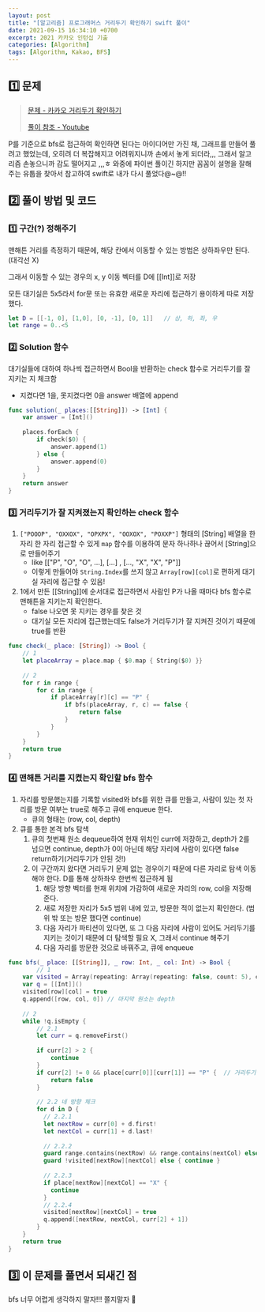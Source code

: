 ```yaml
---
layout: post
title: "[알고리즘] 프로그래머스 거리두기 확인하기 swift 풀이"
date: 2021-09-15 16:34:10 +0700
excerpt: 2021 카카오 인턴십 기출
categories: [Algorithm]
tags: [Algorithm, Kakao, BFS]
---
```


## 1️⃣ 문제

> [문제 - 카카오 거리두기 확인하기](https://programmers.co.kr/learn/courses/30/lessons/81302?language=swift)
>
> [풀이 참조 - Youtube](https://www.youtube.com/watch?v=hCVgKE6qwFs)

P를 기준으로 bfs로 접근하여 확인하면 된다는 아이디어만 가진 채, 그래프를 만들어 풀려고 했었는데, 오히려 더 복잡해지고 어려워지니까 손에서 놓게 되더라,,, 그래서 알고리즘 손놓으니까 감도 떨어지고 ,,,ㅎ 와중에 파이썬 풀이긴 하지만 꼼꼼이 설명을 잘해주는 유툽을 찾아서 참고하여 swift로 내가 다시 풀었다@~@!!

## 2️⃣ 풀이 방법 및 코드

### 1️⃣ 구간(?) 정해주기

맨해튼 거리를 측정하기 때문에, 해당 칸에서 이동할 수 있는 방법은 상하좌우만 된다.(대각선 X)

그래서 이동할 수 있는 경우의 x, y 이동 벡터를 D에 [[Int]]로 저장

모든 대기실은 5x5라서 for문 또는 유효한 새로운 자리에 접근하기 용이하게 따로 저장했다.

``` swift
let D = [[-1, 0], [1,0], [0, -1], [0, 1]]   // 상, 하, 좌, 우
let range = 0..<5
```

### 2️⃣ Solution 함수

대기실들에 대하여 하나씩 접근하면서 Bool을 반환하는 check 함수로 거리두기를 잘 지키는 지 체크함

- 지켰다면 1을, 못지켰다면 0을 answer 배열에 append

``` swift
func solution(_ places:[[String]]) -> [Int] {
    var answer = [Int]()
    
    places.forEach {
        if check($0) {
            answer.append(1)
        } else {
            answer.append(0)
        }
    }
    return answer
}
```



### 3️⃣ 거리두기가 잘 지켜졌는지 확인하는 check 함수

1. `["POOOP", "OXXOX", "OPXPX", "OOXOX", "POXXP"]` 형태의 [String] 배열을 한 자리 한 자리 접근할 수 있게 `map` 함수를 이용하여 문자 하나하나 끊어서 [String]으로 만들어주기 
   - like [["P", "O", "O", ...], [...] , [..., "X", "X", "P"]]
   - 이렇게 만들어야 `String.Index`를 쓰지 않고 `Array[row][col]`로 편하게 대기실 자리에 접근할 수 있음!
2. 1에서 만든 [[String]]에 순서대로 접근하면서 사람인 P가 나올 때마다 bfs 함수로 맨해튼을 지키는지 확인한다.
   - false 나오면 못 지키는 경우를 찾은 것
   - 대기실 모든 자리에 접근했는데도 false가 거리두기가 잘 지켜진 것이기 때문에 true를 반환

``` swift
func check(_ place: [String]) -> Bool {
  	// 1
    let placeArray = place.map { $0.map { String($0) }}
    
  	// 2  
    for r in range {
        for c in range {
            if placeArray[r][c] == "P" {
                if bfs(placeArray, r, c) == false {
                    return false
                }
            }
        }
    }
    return true
}
```



### 4️⃣ 맨해튼 거리를 지켰는지 확인할 bfs 함수

1. 자리를 방문했는지를 기록할 visited와 bfs를 위한 큐를 만들고, 사람이 있는 첫 자리를 방문 여부는 true로 해주고 큐에 enqueue 한다.
   - 큐의 형태는 (row, col, depth)
2. 큐를 통한 본격 bfs 탐색
   1. 큐의 첫번째 원소 dequeue하여 현재 위치인 curr에 저장하고, depth가 2를 넘으면 continue, depth가 0이 아닌데 해당 자리에 사람이 있다면 false return하기(거리두기가 안된 것!)
   2. 이 구간까지 왔다면 거리두기 문제 없는 경우이기 때문에 다른 자리로 탐색 이동해야 한다. D를 통해 상하좌우 한번씩 접근하게 됨
      1. 해당 방향 벡터를 현재 위치에 가감하여 새로운 자리의 row, col을 저장해준다.
      2. 새로 저장한 자리가 5x5 범위 내에 있고, 방문한 적이 없는지 확인한다. (범위 밖 또는 방문 했다면 continue)
      3. 다음 자리가 파티션이 있다면, 또 그 다음 자리에 사람이 있어도 거리두기를 지키는 것이기 때문에 더 탐색할 필요 X, 그래서 continue 해주기
      4. 다음 자리를 방문한 것으로 바꿔주고, 큐에 enqueue

``` swift
func bfs(_ place: [[String]], _ row: Int, _ col: Int) -> Bool {
		// 1
    var visited = Array(repeating: Array(repeating: false, count: 5), count: 5)
    var q = [[Int]]()
    visited[row][col] = true
    q.append([row, col, 0]) // 마지막 원소는 depth
  
    // 2
    while !q.isEmpty {
        // 2.1
      	let curr = q.removeFirst()
        
        if curr[2] > 2 {
            continue
        }
        if curr[2] != 0 && place[curr[0]][curr[1]] == "P" {  // 거리두기 안지켜짐
            return false
        }
        
        // 2.2 네 방향 체크
        for d in D {
          // 2.2.1
          let nextRow = curr[0] + d.first!
          let nextCol = curr[1] + d.last!
            
          // 2.2.2
          guard range.contains(nextRow) && range.contains(nextCol) else { continue }
          guard !visited[nextRow][nextCol] else { continue }
            
          // 2.2.3
          if place[nextRow][nextCol] == "X" {
            continue
          }
          // 2.2.4
          visited[nextRow][nextCol] = true
          q.append([nextRow, nextCol, curr[2] + 1])
        }
    }
    return true
}
```



## 3️⃣ 이 문제를 풀면서 되새긴 점

bfs 너무 어렵게 생각하지 말자!!! 쫄지말자 🤨
